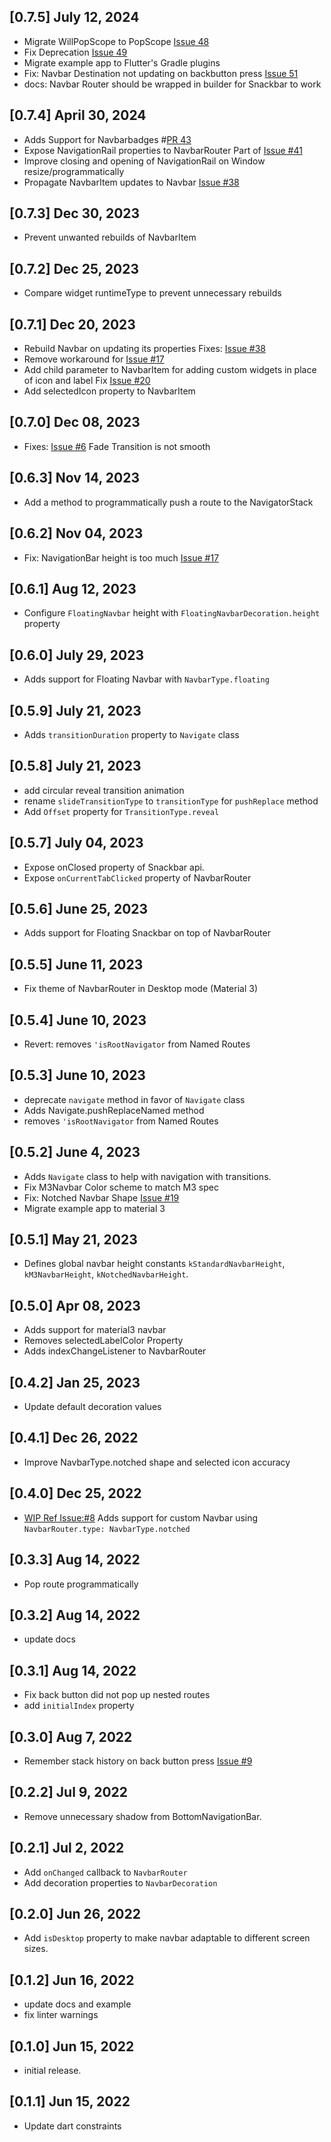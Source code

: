 ## [0.7.5] July 12, 2024

- Migrate WillPopScope to PopScope [Issue 48](https://github.com/maheshmnj/navbar_router/pull/48/)
- Fix Deprecation [Issue 49](https://github.com/maheshmnj/navbar_router/pull/49/)
- Migrate example app to Flutter's Gradle plugins
- Fix: Navbar Destination not updating on backbutton press [Issue 51](https://github.com/maheshmnj/navbar_router/pull/51/)
- docs: Navbar Router should be wrapped in builder for Snackbar to work

## [0.7.4] April 30, 2024

- Adds Support for Navbarbadges #[PR 43](https://github.com/maheshmnj/navbar_router/pull/43/)
- Expose NavigationRail properties to NavbarRouter Part of [Issue #41](https://github.com/maheshmnj/navbar_router/issues/41)
- Improve closing and opening of NavigationRail on Window resize/programmatically
- Propagate NavbarItem updates to Navbar [Issue #38](https://github.com/maheshmnj/navbar_router/issues/38)

## [0.7.3] Dec 30, 2023

- Prevent unwanted rebuilds of NavbarItem

## [0.7.2] Dec 25, 2023

- Compare widget runtimeType to prevent unnecessary rebuilds

## [0.7.1] Dec 20, 2023

- Rebuild Navbar on updating its properties Fixes: [Issue #38](https://github.com/maheshmnj/navbar_router/issues/38)
- Remove workaround for [Issue #17](https://github.com/maheshmnj/navbar_router/issues/17)
- Add child parameter to NavbarItem for adding custom widgets in place of icon and label Fix [Issue #20](ttps://github.com/maheshmnj/navbar_router/issues/20)
- Add selectedIcon property to NavbarItem

## [0.7.0] Dec 08, 2023

- Fixes: [Issue #6](https://github.com/maheshmnj/navbar_router/issues/6) Fade Transition is not smooth

## [0.6.3] Nov 14, 2023

- Add a method to programmatically push a route to the NavigatorStack

## [0.6.2] Nov 04, 2023

- Fix: NavigationBar height is too much [Issue #17](https://github.com/maheshmnj/navbar_router/issues/17)

## [0.6.1] Aug 12, 2023

- Configure `FloatingNavbar` height with `FloatingNavbarDecoration.height` property

## [0.6.0] July 29, 2023

- Adds support for Floating Navbar with `NavbarType.floating`

## [0.5.9] July 21, 2023

- Adds `transitionDuration` property to `Navigate` class

## [0.5.8] July 21, 2023

- add circular reveal transition animation
- rename `slideTransitionType` to `transitionType` for `pushReplace` method
- Add `Offset` property for `TransitionType.reveal`

## [0.5.7] July 04, 2023

- Expose onClosed property of Snackbar api.
- Expose `onCurrentTabClicked` property of NavbarRouter

## [0.5.6] June 25, 2023

- Adds support for Floating Snackbar on top of NavbarRouter

## [0.5.5] June 11, 2023

- Fix theme of NavbarRouter in Desktop mode (Material 3)

## [0.5.4] June 10, 2023

- Revert: removes `'isRootNavigator` from Named Routes

## [0.5.3] June 10, 2023

- deprecate `navigate` method in favor of `Navigate` class
- Adds Navigate.pushReplaceNamed method
- removes `'isRootNavigator` from Named Routes

## [0.5.2] June 4, 2023

- Adds `Navigate` class to help with navigation with transitions.
- Fix M3Navbar Color scheme to match M3 spec
- Fix: Notched Navbar Shape [Issue #19](https://github.com/maheshmnj/navbar_router/issues/19)
- Migrate example app to material 3

## [0.5.1] May 21, 2023

- Defines global navbar height constants `kStandardNavbarHeight`, `kM3NavbarHeight`, `kNotchedNavbarHeight`.

## [0.5.0] Apr 08, 2023

- Adds support for material3 navbar
- Removes selectedLabelColor Property
- Adds indexChangeListener to NavbarRouter

## [0.4.2] Jan 25, 2023

- Update default decoration values

## [0.4.1] Dec 26, 2022

- Improve NavbarType.notched shape and selected icon accuracy

## [0.4.0] Dec 25, 2022

- [WIP Ref Issue:#8](https://github.com/maheshmnj/navbar_router/issues/8) Adds support for custom Navbar using `NavbarRouter.type: NavbarType.notched`

## [0.3.3] Aug 14, 2022

- Pop route programmatically

## [0.3.2] Aug 14, 2022

- update docs

## [0.3.1] Aug 14, 2022

- Fix back button did not pop up nested routes
- add `initialIndex` property

## [0.3.0] Aug 7, 2022

- Remember stack history on back button press [Issue #9](https://github.com/maheshmnj/navbar_router/issues/9)

## [0.2.2] Jul 9, 2022

- Remove unnecessary shadow from BottomNavigationBar.

## [0.2.1] Jul 2, 2022

- Add `onChanged` callback to `NavbarRouter`
- Add decoration properties to `NavbarDecoration`

## [0.2.0] Jun 26, 2022

- Add `isDesktop` property to make navbar adaptable
  to different screen sizes.

## [0.1.2] Jun 16, 2022

- update docs and example
- fix linter warnings

## [0.1.0] Jun 15, 2022

- initial release.

## [0.1.1] Jun 15, 2022

- Update dart constraints
